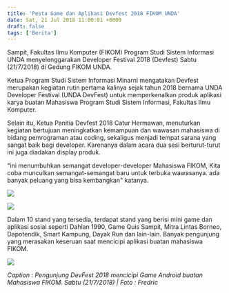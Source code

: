 ```yaml
---
title: 'Pesta Game dan Aplikasi Devfest 2018 FIKOM UNDA'
date: Sat, 21 Jul 2018 11:00:01 +0000
draft: false
tags: ['Berita']
---
```


Sampit, Fakultas Ilmu Komputer (FIKOM) Program Studi Sistem Informasi UNDA menyelenggarakan Developer Festival 2018 (Devfest) Sabtu (21/7/2018) di Gedung FIKOM UNDA. 

Ketua Program Studi Sistem Informasi Minarni mengatakan Devfest merupakan kegiatan rutin pertama kalinya sejak tahun 2018 bernama UNDA Developer Festival (UNDA DevFest) untuk memperkenalkan produk aplikasi karya buatan Mahasiswa Program Studi Sistem Informasi, Fakultas Ilmu Komputer. 

Selain itu, Ketua Panitia Devfest 2018 Catur Hermawan, menuturkan kegiatan bertujuan meningkatkan kemampuan dan wawasan mahasiswa di bidang pemrograman atau coding, sekaligus menjadi tempat sarana yang sangat baik bagi developer. Karenanya dalam acara dua sesi berturut-turut ini juga diadakan display produk. 

"ini menumbuhkan semangat developer-developer Mahasiswa FIKOM, Kita coba munculkan semangat-semangat baru untuk terbuka wawasanya. ada banyak peluang yang bisa kembangkan" katanya. 

![](http://unda.ac.id/web/media/Unda_Dev_Vest/1.jpg)

![](http://unda.ac.id/web/media/Unda_Dev_Vest/2.jpg)

Dalam 10 stand yang tersedia, terdapat stand yang berisi mini game dan aplikasi sosial seperti Dahlan 1990, Game Quis Sampit, Mitra Lintas Borneo, Dapotendik, Smart Kampung, Dayak Run dan lain-lain. Banyak pengunjung yang merasakan keseruan saat mencicipi aplikasi buatan mahasiswa FIKOM. 

![](http://unda.ac.id/web/media/Unda_Dev_Vest/WhatsApp_Image_2018-07-22_at_13.19.48.jpeg)

  
_Caption : Pengunjung DevFest 2018 mencicipi Game Android buatan Mahasiswa FIKOM. Sabtu (21/7/2018) | Foto : Fredric_